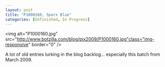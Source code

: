 ```yaml
---
layout: post
title: "P1000160, Sparx Blue"
categories: [Unfinished, In Progress]
---
```

<img alt="P1000160.jpg" src="http://www.botzilla.com/blog/pix2009/P1000160.jpg"class="img-responsive" border="0" />

A lot of old entries lurking in the blog backlog... especially this batch from March 2009.


